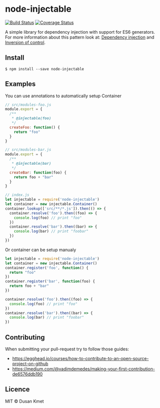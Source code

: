 # node-injectable

[![Build Status](https://travis-ci.org/dkMorlok/node-injectable.svg?branch=master)](https://travis-ci.org/dkMorlok/node-injectable)
[![Coverage Status](https://coveralls.io/repos/github/dkMorlok/node-injectable/badge.svg)](https://coveralls.io/github/dkMorlok/node-injectable)

A simple library for dependency injection with support for ES6 generators. For more information about this pattern look at:
[Dependency injection](http://en.wikipedia.org/wiki/Dependency_injection) and [Inversion of control](http://en.wikipedia.org/wiki/Inversion_of_control).


## Install

`$ npm install --save node-injectable`

## Examples

You can use annotations to automatically setup Container
```js
// src/modules-foo.js
module.export = {
  /**
   * @injectable(foo)
   */
  createFoo: function() {
    return "foo"
  }
}

// src/modules-bar.js
module.export = {
  /**
   * @injectable(bar)
   */
  createBar: function(foo) {
    return foo + "bar"
  }
}

// index.js
let injectable = require('node-injectable')
let container = new injectable.Container()
container.lookup(['src/**/*.js']).then(() => {
  container.resolve('foo').then((foo) => {
    console.log(foo) // print "foo"
  })
  container.resolve('bar').then((bar) => {
    console.log(bar) // print "foobar"
  })
})
```

Or container can be setup manualy
```js
let injectable = require('node-injectable')
let container = new injectable.Container()
container.register('foo', function() {
  return "foo"
})
container.register('bar', function(foo) {
  return foo + "bar"
})

container.resolve('foo').then((foo) => {
  console.log(foo) // print "foo"
})
container.resolve('bar').then((bar) => {
  console.log(bar) // print "foobar"
})
```


## Contributing

When submitting your pull-request try to follow those guides:
* https://egghead.io/courses/how-to-contribute-to-an-open-source-project-on-github
* https://medium.com/@vadimdemedes/making-your-first-contribution-de6576ddb190


## Licence

MIT © Dusan Kmet
